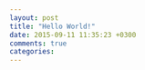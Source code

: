 ```yaml
---
layout: post
title: "Hello World!"
date: 2015-09-11 11:35:23 +0300
comments: true
categories: 
---
```

